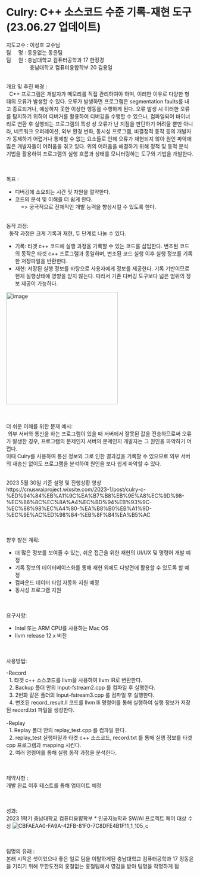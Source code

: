 # Culry: C++ 소스코드 수준 기록-재현 도구 (23.06.27 업데이트) <br>
지도교수 : 이성호 교수님 <br>
팀&nbsp; &nbsp;&nbsp;  명 : 동윤없는 동윤팀  <br>
팀&nbsp; &nbsp;&nbsp;  원 : 충남대학교 컴퓨터공학과  17 한정경 <br> &nbsp; &nbsp; &nbsp; &nbsp; &nbsp; &nbsp; &nbsp; &nbsp; 
         충남대학교 컴퓨터융합학부 20 김용일 <br> <br>

개요 및 추진 배경 : <br>
&nbsp; C++ 프로그램은 개발자가 메모리를 직접 관리하여야 하며, 이러한 이유로 다양한 형태의 오류가 발생할 수 있다. 오류가 발생하면 프로그램은 segmentation faults를 내고 종료되거나, 예상하지 못한 이상한 행동을 수행하게 된다. 오류 발생 시 이러한 오류를 탐지하기 위하여 디버거를 활용하여 디버깅을 수행할 수 있으나, 컴파일되어 바이너리로 변환 후 실행되는 프로그램의 특성 상 오류가 난 지점을 판단하기 어려울 뿐만 아니라, 네트워크 오퍼레이션, 외부 환경 변화, 동시성 프로그램, 비결정적 동작 등의 개발자가 동제하기 어렵거나 통제할 수 없는 요소들로 인해 오류가 재현되지 않아 원인 파악에 많은 개발자들이 어려움을 겪고 있다.
위의 어려움을 해결하기 위해 정적 및 동적 분석 기법을 활용하여 프로그램의 실행 흐름과 상태를 모니터링하는 도구와 기법을 개발한다.

<br><br>
목표 : <br>
- 디버깅에 소요되는 시간 및 자원을 절약한다. <br>
- 코드의 분석 및 이해를 더 쉽게 한다. <br>
&nbsp; &nbsp; => 궁극적으로 전체적인 개발 능력을 향상시킬 수 있도록 한다. <br><br>

동작 과정: <br>
&nbsp; 동작 과정은 크게 기록과 재현, 두 단계로 나눌 수 있다. <br>
- 기록: 타겟 c++ 코드에 실행 과정을 기록할 수 있는 코드를 삽입한다. 변조된 코드의 동작은 타겟 c++ 프로그램과 동일하며, 변조된 코드 실행 이후 실행 정보를 기록한 저장파일을 반환한다.
- 재현: 저장된 실행 정보를 바탕으로 사용자에게 정보를 제공한다. 기록 기반이므로 현재 실행상태에 영향을 받지 않는다. 따라서 기존 디버깅 도구보다 넓은 범위의 정보 제공이 가능하다.
<img width="300" alt="image" src="https://github.com/special-c-vessel/2023-final-project/assets/33623075/7b83aa90-7994-4ef6-b219-a95c01a4b06b">

<br><br>
더 쉬운 이해를 위한 문제 예시: <br>
&nbsp;외부 서버와 통신을 하는 프로그램이 있을 때 서버에서 잘못된 값을 전송하므로써 오류가 발생한 경우, 프로그램의 문제인지 서버의 문제인지 개발자는 그 원인을 파악하기 어렵다. <br>
이때 Culry를 사용하여 통신 정보와 그로 인한 결과값을 기록할 수 있으므로 외부 서버의 재송신 없이도 프로그램을 분석하여 원인을 보다 쉽게 파악할 수 있다.

<br>
2023 5월 30일 기준 설명 및 진행상황 영상 <br>
https://cnuswaiproject.wixsite.com/2023-1/post/culry-c-%ED%94%84%EB%A1%9C%EA%B7%B8%EB%9E%A8%EC%9D%98-%EC%86%8C%EC%8A%A4%EC%BD%94%EB%93%9C-%EC%88%98%EC%A4%80-%EA%B8%B0%EB%A1%9D-%EC%9E%AC%ED%98%84-%EB%8F%84%EA%B5%AC

<br><br>
향후 발전 계획: <br>
- 더 많은 정보를 보여줄 수 있는, 쉬운 접근을 위한 재현의 UI/UX 및 명령어 개발 예정
- 기록 정보의 데이터베이스화를 통해 재현 외에도 다방면에 활용할 수 있도록 할 예정
- 컴파운드 데이터 타입 자동화 지원 예정
- 동시성 프로그램 지원

<br><br>
요구사항: <br>
- Intel 또는 ARM CPU를 사용하는 Mac OS
- llvm release 12.x 버전

<br><br>
사용방법: <br>

-Record <br>
&nbsp; 1. 타겟 c++ 소스코드를 llvm을 사용하여 llvm IR로 변환한다.<br>
&nbsp; 2. Backup 폴더 안의 Input-fstream2.cpp 를 컴파일 후 실행한다.<br>
&nbsp; 3. 2번화 같은 폴더의 Input-fstream3.cpp 를 컴파일 후 실행한다.<br>
&nbsp; 4. 변조된 record_result.ll 코드를 llvm lli 명령어를 통해 실행하여 실행 정보가 저장된 record.txt 파일을 생성한다.<br>
<br>
-Replay <br>
&nbsp; 1. Replay 폴더 안의 replay_test.cpp 를 컴파일 한다.<br>
&nbsp; 2. replay_test 실행파일과 타겟 c++ 소스코드, record.txt 를 통해 실행 정보를 타겟 cpp 프로그램과 mapping 시킨다.<br>
&nbsp; 2. 여러 명령어를 통해 실행 동작 과정을 분석한다.

<br><br>
제약사항 : <br>
개발 완료 이후 테스트를 통해 업데이트 예정

<br><br>
성과: <br>
2023 1학기 충남대학교 컴퓨터융햡학부 * 인공지능학과 SW/AI 프로젝트 페어 대상 수상
![CBFAEAA0-FA9A-42FB-81F0-7C8DFE4B1F11_1_105_c](https://github.com/special-c-vessel/2023-final-project/assets/33623075/9cbc576d-26d3-4690-8c96-5ae02f4b3e19)

<br><br>
팀명의 유래 : <br>
본래 시작은 셋이었으나 좋은 일로 팀을 이탈하게된 충남대학교 컴퓨터공학과 17 정동윤을 기리기 위해 
무한도전의 홍철없는 홍철팀에서 영감을 받아 팀명을 작명하게 됨

